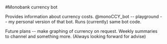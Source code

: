 #Monobank currency bot

Provides information about currency costs.
@monoCCY_bot -- playground -- my personal version of that bot. Runs (currently) same bot code.

Future plans -- make graphing of currency on request. Weekly summaries to channel and something more. (Always looking forward for advise)